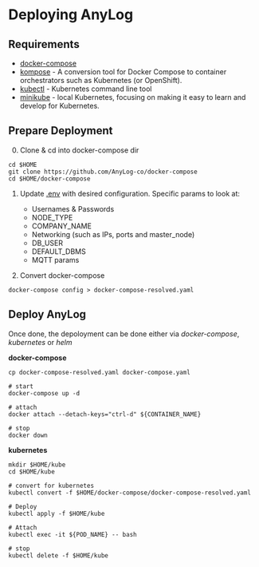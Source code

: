 # Deploying AnyLog 

## Requirements 
* [docker-compose](https://github.com/AnyLog-co/documentation/blob/master/Docker%20Compose%20&%20Kubernetes.md)
* [kompose](https://kompose.io/installation/) - A conversion tool for Docker Compose to container orchestrators such as Kubernetes (or OpenShift).
* [kubectl](https://kubernetes.io/docs/tasks/tools/install-kubectl-linux/) - Kubernetes command line tool
* [minikube](https://minikube.sigs.k8s.io/docs/start/) - local Kubernetes, focusing on making it easy to learn and develop for Kubernetes.

## Prepare Deployment 
0. Clone & cd into docker-compose dir 
```commandline
cd $HOME
git clone https://github.com/AnyLog-co/docker-compose
cd $HOME/docker-compose 
```

1. Update [.env](.env) with desired configuration. Specific params to look at: 
   * Usernames & Passwords 
   * NODE_TYPE
   * COMPANY_NAME
   * Networking (such as IPs, ports and master_node)
   * DB_USER
   * DEFAULT_DBMS
   * MQTT params 


2. Convert docker-compose 
```commandline
docker-compose config > docker-compose-resolved.yaml
```

## Deploy AnyLog  
Once done, the depoloyment can be done either via _docker-compose_, _kubernetes_ or _helm_

**docker-compose**
```commandline
cp docker-compose-resolved.yaml docker-compose.yaml 

# start
docker-compose up -d

# attach 
docker attach --detach-keys="ctrl-d" ${CONTAINER_NAME}  

# stop 
docker down  
```

**kubernetes**
```commandline
mkdir $HOME/kube  
cd $HOME/kube 

# convert for kubernetes 
kubectl convert -f $HOME/docker-compose/docker-compose-resolved.yaml 

# Deploy 
kubectl apply -f $HOME/kube

# Attach
kubectl exec -it ${POD_NAME} -- bash 

# stop 
kubectl delete -f $HOME/kube
```


